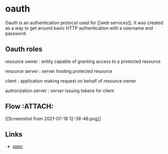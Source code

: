 # oauth

Oauth is an authentication protocol used for [[web services]]. It was created as a way to get around basic HTTP authentication with a username and password.


## Oauth roles

resource owner
: entity capable of granting access to a protected resource

resource server
: server hosting protected resource

client
: application making request on behalf of resource owner

authorization server
: server issuing tokens for client


## Flow     :ATTACH:

[[Screenshot from 2021-07-18 12-38-48.png]]


## Links

-   [spec](https://datatracker.ietf.org/doc/html/rfc6749)

